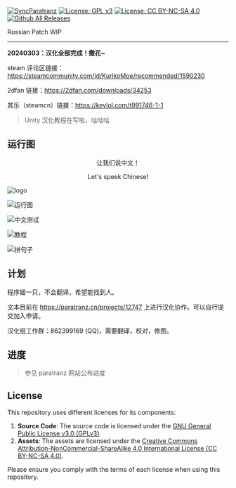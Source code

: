 [![SyncParatranz](https://github.com/kurikomoe/TCAA_RUS/actions/workflows/sync_paratranz.yml/badge.svg)](https://github.com/kurikomoe/TCAA_CHS/actions/workflows/sync_paratranz.yml)
[![License: GPL v3](https://img.shields.io/badge/License-GPLv3-blue.svg)](https://www.gnu.org/licenses/gpl-3.0)
[![License: CC BY-NC-SA 4.0](https://img.shields.io/badge/License-CC_BY--NC--SA_4.0-lightgrey.svg)](https://creativecommons.org/licenses/by-nc-sa/4.0/)
[![Github All Releases](https://img.shields.io/github/downloads/kurikomoe/TCAA_RUS/total.svg)]()


Russian Patch WIP

------------------------------

**20240303：汉化全部完成！撒花~**

steam 评论区链接：https://steamcommunity.com/id/KurikoMoe/recommended/1590230

2dfan 链接：https://2dfan.com/downloads/34253

其乐（steamcn）链接：https://keylol.com/t991746-1-1



> Unity 汉化教程在写啦，咕咕咕



## 运行图

<p><center><bold>让我们说中文！</bold></center></p>

<p><center><bold>Let's speek Chinese! </bold></center></p>

![logo](docs/logo.png)

![运行图](docs/title.png)

![中文测试](docs/first_scene.png)

![教程](./docs/tutorial.png)

![拼句子](docs/deduction.png)



## 计划

程序媛一只，不会翻译，希望能找到人。

文本目前在 https://paratranz.cn/projects/12747 上进行汉化协作。可以自行提交加入申请。

汉化组工作群：862399169 (QQ)，需要翻译，校对，修图。



## 进度

> 参见 paratranz 网站公布进度

## License

This repository uses different licenses for its components:

1. **Source Code**: The source code is licensed under the [GNU General Public License v3.0 (GPLv3)](https://www.gnu.org/licenses/gpl-3.0.html).
2. **Assets**: The assets are licensed under the [Creative Commons Attribution-NonCommercial-ShareAlike 4.0 International License (CC BY-NC-SA 4.0)](https://creativecommons.org/licenses/by-nc-sa/4.0/).

Please ensure you comply with the terms of each license when using this repository.
